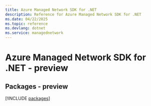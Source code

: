 ```yaml
---
title: Azure Managed Network SDK for .NET
description: Reference for Azure Managed Network SDK for .NET
ms.date: 04/22/2025
ms.topic: reference
ms.devlang: dotnet
ms.service: managednetwork
---
```

# Azure Managed Network SDK for .NET - preview
## Packages - preview
[!INCLUDE [packages](managed-network-index.md)]